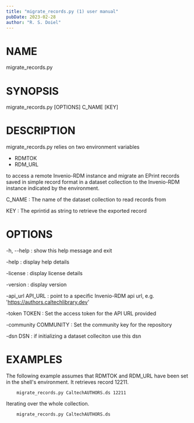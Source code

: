 ```yaml
---
title: "migrate_records.py (1) user manual"
pubDate: 2023-02-28
author: "R. S. Doiel"
---
```


# NAME

migrate_records.py

# SYNOPSIS

migrate_records.py [OPTIONS] C_NAME [KEY]

# DESCRIPTION

migrate_records.py relies on two environment variables

- RDMTOK
- RDM_URL

to access a remote Invenio-RDM instance and migrate an
EPrint records saved in simple record format in a dataset
collection to the Invenio-RDM instance indicated by the
environment.

C_NAME
: The name of the dataset collection to read records from

KEY
: The eprintid as string to retrieve the exported record

# OPTIONS

-h, --help
: show this help message and exit

-help
: display help details

-license
: display license details

-version
: display version

-api_url API_URL
: point to a specific Invenio-RDM api url,
e.g.  'https://authors.caltechlibrary.dev'

-token TOKEN
: Set the access token for the API URL provided

-community COMMUNITY
: Set the community key for the repository

-dsn DSN
: if initializing a dataset colleciton use this dsn

# EXAMPLES

The following example assumes that RDMTOK and RDM_URL have been
set in the shell's environment. It retrieves record 12211.

~~~
    migrate_records.py CaltechAUTHORS.ds 12211
~~~

Iterating over the whole collection.

~~~
    migrate_records.py CaltechAUTHORS.ds
~~~


